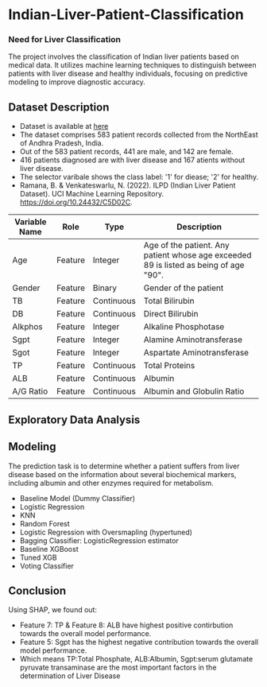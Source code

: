# Indian-Liver-Patient-Classification

### Need for Liver Classification

The project involves the classification of Indian liver patients based on medical data. It utilizes machine learning techniques to distinguish between patients with liver disease and healthy individuals, focusing on predictive modeling to improve diagnostic accuracy.

## Dataset Description

- Dataset is available at [here](https://archive.ics.uci.edu/dataset/225/ilpd+indian+liver+patient+dataset)
- The dataset comprises 583 patient records collected from the NorthEast of Andhra Pradesh, India.
- Out of the 583 patient records, 441 are male, and 142 are female.
- 416 patients diagnosed are with liver disease and 167 atients without liver disease.
- The selector varibale shows the class label: '1' for diease; '2' for healthy.
- Ramana, B. & Venkateswarlu, N. (2022). ILPD (Indian Liver Patient Dataset). UCI Machine Learning Repository. https://doi.org/10.24432/C5D02C.
  
| Variable Name | Role    | Type      | Description                                             |
|---------------|---------|-----------|---------------------------------------------------------|
| Age           | Feature | Integer   | Age of the patient. Any patient whose age exceeded 89 is listed as being of age "90". |
| Gender        | Feature | Binary    | Gender of the patient                                   |
| TB            | Feature | Continuous| Total Bilirubin                                         |
| DB            | Feature | Continuous| Direct Bilirubin                                        |
| Alkphos       | Feature | Integer   | Alkaline Phosphotase                                    |
| Sgpt          | Feature | Integer   | Alamine Aminotransferase                                |
| Sgot          | Feature | Integer   | Aspartate Aminotransferase                              |
| TP            | Feature | Continuous| Total Proteins                                          |
| ALB           | Feature | Continuous| Albumin                                                 |
| A/G Ratio     | Feature | Continuous| Albumin and Globulin Ratio                              |




## Exploratory Data Analysis


## Modeling

The prediction task is to determine whether a patient suffers from liver disease based on the information about several biochemical markers, including albumin and other enzymes required for metabolism.
- Baseline Model (Dummy Classifier)
- Logistic Regression
- KNN
- Random Forest
- Logistic Regression with Oversmapling (hypertuned)
- Bagging Classifier: LogisticRegression estimator
- Baseline XGBoost
- Tuned XGB
- Voting Classifier

## Conclusion

Using SHAP, we found out: 
- Feature 7: TP & Feature 8: ALB have highest positive contirbution towards the overall model performance. 
- Feature 5: Sgpt has the highest negative contribution towards the overall model performance.
- Which means TP:Total Phosphate, ALB:Albumin, Sgpt:serum glutamate pyruvate transaminase are the most important factors in the determination of Liver Disease
